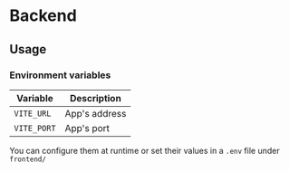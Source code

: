 # Backend

## Usage

### Environment variables

| Variable        | Description                                           |
| --------------- | ----------------------------------------------------  |
| `VITE_URL`          | App's address                                         |
| `VITE_PORT`         | App's port                                            |

You can configure them at runtime or set their values in a `.env` file under `frontend/`